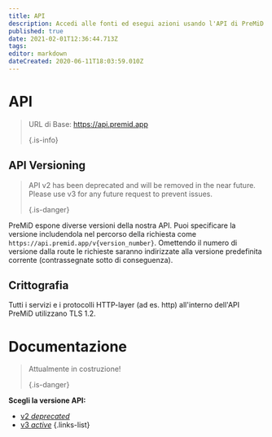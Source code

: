 ```yaml
---
title: API
description: Accedi alle fonti ed esegui azioni usando l'API di PreMiD
published: true
date: 2021-02-01T12:36:44.713Z
tags:
editor: markdown
dateCreated: 2020-06-11T18:03:59.010Z
---
```


# API

> URL di Base: https://api.premid.app 
> 
> {.is-info}

## API Versioning
> API v2 has been deprecated and will be removed in the near future. Please use v3 for any future request to prevent issues. 
> 
> {.is-danger}

PreMiD espone diverse versioni della nostra API. Puoi specificare la versione includendola nel percorso della richiesta come `https://api.premid.app/v{version_number}`. Omettendo il numero di versione dalla route le richieste saranno indirizzate alla versione predefinita corrente (contrassegnate sotto di conseguenza).

## Crittografia

Tutti i servizi e i protocolli HTTP-layer (ad es. http) all'interno dell'API PreMiD utilizzano TLS 1.2.

# Documentazione
> Attualmente in costruzione! 
> 
> {.is-danger}

**Scegli la versione API:**
- [v2 *deprecated*](/dev/api/v2)
- [v3 *active*](/dev/api/v3)
{.links-list}